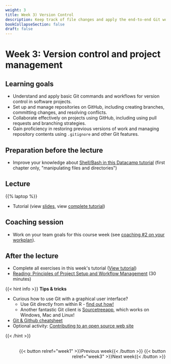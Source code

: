 ```yaml
---
weight: 3
title: Week 3) Version Control
description: Keep track of file changes and apply the end-to-end Git workflow!
bookCollapseSection: false
draft: false
---
```


# Week 3: Version control and project management <!--+ feedback-->


## Learning goals

- Understand and apply basic Git commands and workflows for version control in software projects.
- Set up and manage repositories on GitHub, including creating branches, committing changes, and resolving conflicts.
- Collaborate effectively on projects using GitHub, including using pull requests and branching strategies.
- Gain proficiency in restoring previous versions of work and managing repository contents using `.gitignore` and other Git features.


## Preparation before the lecture

- Improve your knowledge about [Shell/Bash in this Datacamp tutorial](https://www.datacamp.com/courses/introduction-to-shell) (first chapter only, "manipulating files and directories")


## Lecture
{{% laptop %}}

- Tutorial (view [slides](tutorial/tutorial-inclass.html), view [complete tutorial](tutorial/version-control.html))


## Coaching session
- Work on your team goals for this course week (see [coaching #2 on your workplan](/docs/project/workplan)).

## After the lecture
- Complete all exercises in this week's tutorial ([View tutorial](tutorial/version-control.html))
- [Reading: Principles of Project Setup and Workflow Management](https://tilburgsciencehub.com/learn/project-setup) (30 minutes)

{{< hint info >}}
__Tips & tricks__
- Curious how to use Git with a graphical user interface?
  - Use Git directly from within R - [find out how!](https://swcarpentry.github.io/git-novice/14-supplemental-rstudio/)
  - Another fantastic Git client is [Sourcetreeapp](https://www.sourcetreeapp.com), which works on Windows, Mac and Linux!
- [Git & Github cheatsheet](https://tilburgsciencehub.com/topics/automation/version-control/start-git/images/github_cheatsheet_tsh.pdf)
- Optional activity: [Contributing to an open source web site](activity)

{{< /hint >}}

<br>

<div style="text-align: right">
{{< button relref="week1" >}}Previous week{{< /button >}}
{{< button relref="week3" >}}Next week{{< /button >}}
</div>

